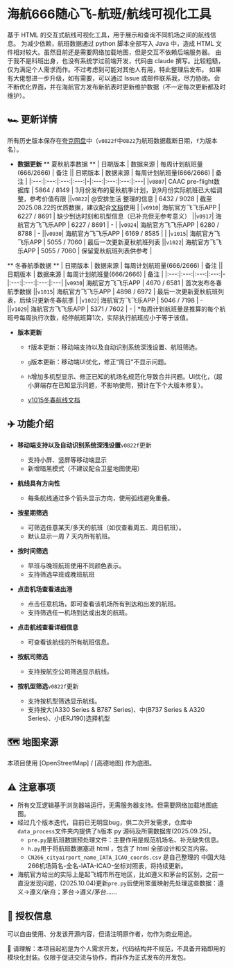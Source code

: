 # 海航666随心飞-航班/航线可视化工具

基于 HTML 的交互式航线可视化工具，用于展示和查询不同机场之间的航线信息。
为减少依赖，航班数据通过 python 脚本全部写入 Java 中，造成 HTML 文件相对较大。虽然目前还是需要网络加载地图，但是交互不依赖后端服务器。
由于我不是科班出身，也没有系统学过前端开发，代码由 claude 撰写。比较粗糙，仅为满足个人需求而作。不过考虑到可能对其他人有用，特此整理后发布。
如果有大佬想进一步升级，如有需要，可以通过 Issue 或邮件联系我，尽力协助。会不断优化界面，并在海航官方发布新航表时更新维护数据（不一定每次更新都及时维护）。

## 🏎️ 更新详情
所有历史版本保存在[夸克网盘](https://pan.quark.cn/s/617159da3ecd)中（`v0822f`中`0822`为航班数据截断日期，`f`为版本名）。
- **数据更新**
** 夏秋航季数据 ** 
| 日期版本 | 数据来源 | 每周计划航班量(666/2666) | 备注 || 日期版本 | 数据来源 | 每周计划航班量(666/2666) | 备注 |
|:---:|:---:|:---:|:---:|-|:---:|:---:|:---:|:---|
|`v0807`| CAAC pre-flight数据库 | 5864 / 8149 | 3月份发布的夏秋航季计划，到9月份实际航班已大幅调整，参考价值有限 ||`v0822`| @安排生活 整理的信息 | 6432 / 9028 | 截至2025.08.22的优质数据，建议配合[文档](https://docs.qq.com/sheet/DY2Zsd2FEZVNKZE1T?tab=BB08J2)使用 |
|`v0910`| 海航官方飞飞乐APP | 6227 / 8691 | 缺少到达时刻和机型信息（已补充但无参考意义） ||`v0917`| 海航官方飞飞乐APP | 6227 / 8691 | - |
|`v0924`| 海航官方飞飞乐APP | 6280 / 8788 | - ||`v0930`| 海航官方飞飞乐APP | 6169 / 8585 |  |
|`v1015`| 海航官方飞飞乐APP | 5055 / 7060 | 最后一次更新夏秋航班列表 ||`v1022`| 海航官方飞飞乐APP | 5055 / 7060 | 保留夏秋航班列表供参考 |

** 冬春航季数据 **
| 日期版本 | 数据来源 | 每周计划航班量(666/2666) | 备注 || 日期版本 | 数据来源 | 每周计划航班量(666/2666) | 备注 |
|:---:|:---:|:---:|:---:|-|:---:|:---:|:---:|:---|
|`v0930`| 海航官方飞飞乐APP | 4670 / 6581 | 首次发布冬春航季数据 ||`v1015`| 海航官方飞飞乐APP | 4898 / 6972 | 最后一次更新夏秋航班列表，后续只更新冬春航季 |
|`v1022`| 海航官方飞飞乐APP | 5046 / 7198 | - ||`v1029`| 海航官方飞飞乐APP | 5371 / 7602 | - |
*每周计划航班量是推算的每个航班号每周执行次数，经停航班算1次，实际执行航班应小于等于该值。

- **版本更新**
  - `f`版本更新：移动端支持以及自动识别系统深浅设置、航班筛选。
  - `g`版本更新：移动端UI优化，修正“周日”不显示问题。
  - `h`增加多机型显示、修正已知的机场名规范化导致合并问题。UI优化，（超小屏端存在已知显示问题，不影响使用，预计在下个大版本修复）。

  - [v1015冬春航线文档](https://www.kdocs.cn/l/cqeWjFOoTyN7)

## ✈️ 功能介绍
- **移动端支持以及自动识别系统深浅设置**`v0822f`更新
  - 支持小屏、竖屏等移动端显示
  - 新增暗黑模式（不建议配合卫星地图使用）

- **航线具有方向性**
  - 每条航线通过多个箭头显示方向，使用弧线避免重叠。

- **按星期筛选**
  - 可筛选任意某天/多天的航班（如仅查看周五、周日航班）。
  - 默认显示一周 7 天内所有航班。

- **按时间筛选**
  - 早班与晚班航班使用不同颜色表示。
  - 支持筛选早班或晚班航班

- **点击机场查看进出港**
  - 点击任意机场，即可查看该机场所有到达和出发的航班。
  - 支持筛选任一机场到达或出发的航班。

- **点击航线查看详细信息**
  - 可查看该航线的所有航班信息。

- **按航司筛选**
  - 支持按航空公司筛选显示航线。
 
- **按机型筛选**`v0822f`更新
  - 支持按机型筛选显示航线。
  - 支持按大(A330 Series & B787 Series)、中(B737 Series & A320 Series)、小(ERJ190)选择机型

## 🗺️ 地图来源

本项目使用 [OpenStreetMap] / [高德地图] 作为底图。

## ⚠️ 注意事项

- 所有交互逻辑基于浏览器端运行，无需服务器支持。但需要网络加载地图底图。
- 经过几个版本迭代，目前已无明显bug，供二次开发需求，仓库中`data_process`文件夹内提供了`h`版本 py 源码及所需数据库(2025.09.25)。
  - `pre.py`是航班数据预处理文件：主要作用是规范机场名、补充缺失信息。
  - `h.py`用于将航班数据塞进 html ，包含了 html 全部设计和交互内容。
  - `CN266_cityairport_name_IATA_ICAO_coords.csv` 是自己整理的 中国大陆266机场简名-全名-IATA-ICAO-坐标对照表，将持续更新。
- 海航官方给出的实际上是起飞城市所在地区，比如遵义和茅台的区别，之前一直没发现问题，(2025.10.04)更新`pre.py`后使用笨蛋映射先处理这些数据：遵义->遵义/新舟；茅台->遵义/茅台......

## 📄 授权信息

可以自由使用、分发该开源内容，但请注明原作者，勿作为商业用途。

🚧 请理解：本项目起初是为个人需求开发，代码结构并不规范，不具备开箱即用的模块化封装。仅限于促进交流与协作，而非作为正式发布的开发包。


